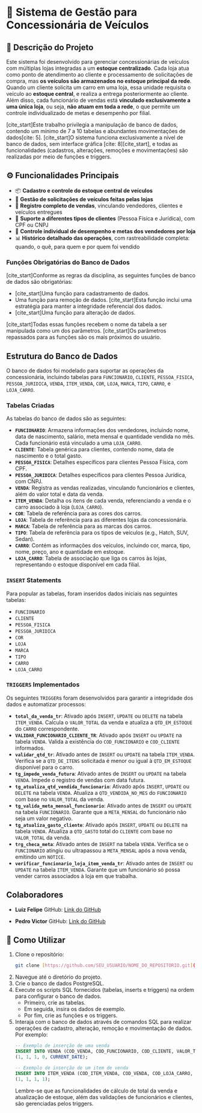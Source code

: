# 🚗 Sistema de Gestão para Concessionária de Veículos

## 📘 Descrição do Projeto

Este sistema foi desenvolvido para gerenciar concessionárias de veículos com múltiplas lojas integradas a um **estoque centralizado**. Cada loja atua como ponto de atendimento ao cliente e processamento de solicitações de compra, mas **os veículos são armazenados no estoque principal da rede**. Quando um cliente solicita um carro em uma loja, essa unidade requisita o veículo ao **estoque central**, e realiza a entrega posteriormente ao cliente. Além disso, cada funcionário de vendas está **vinculado exclusivamente a uma única loja**, ou seja, **não atuam em toda a rede**, o que permite um controle individualizado de metas e desempenho por filial.

[cite_start]Este trabalho privilegia a manipulação de banco de dados, contendo um mínimo de 7 a 10 tabelas e abundantes movimentações de dados[cite: 5]. [cite_start]O sistema funciona exclusivamente a nível de banco de dados, sem interface gráfica [cite: 8][cite_start], e todas as funcionalidades (cadastros, alterações, remoções e movimentações) são realizadas por meio de funções e triggers.

## ⚙️ Funcionalidades Principais

* 📦 **Cadastro e controle do estoque central de veículos**
* 🏬 **Gestão de solicitações de veículos feitas pelas lojas**
* 🧾 **Registro completo de vendas**, vinculando vendedores, clientes e veículos entregues
* 👥 **Suporte a diferentes tipos de clientes** (Pessoa Física e Jurídica), com CPF ou CNPJ
* 👤 **Controle individual de desempenho e metas dos vendedores por loja**
* 📊 **Histórico detalhado das operações**, com rastreabilidade completa: quando, o quê, para quem e por quem foi vendido

### Funções Obrigatórias do Banco de Dados

[cite_start]Conforme as regras da disciplina, as seguintes funções de banco de dados são obrigatórias:

* [cite_start]Uma função para cadastramento de dados.
* Uma função para remoção de dados. [cite_start]Esta função inclui uma estratégia para manter a integridade referencial dos dados.
* [cite_start]Uma função para alteração de dados.

[cite_start]Todas essas funções recebem o nome da tabela a ser manipulada como um dos parâmetros. [cite_start]Os parâmetros repassados para as funções são os mais próximos do usuário.

## Estrutura do Banco de Dados

O banco de dados foi modelado para suportar as operações da concessionária, incluindo tabelas para `FUNCIONARIO`, `CLIENTE`, `PESSOA_FISICA`, `PESSOA_JURIDICA`, `VENDA`, `ITEM_VENDA`, `COR`, `LOJA`, `MARCA`, `TIPO`, `CARRO`, e `LOJA_CARRO`.

### Tabelas Criadas

As tabelas do banco de dados são as seguintes:

* **`FUNCIONARIO`**: Armazena informações dos vendedores, incluindo nome, data de nascimento, salário, meta mensal e quantidade vendida no mês. Cada funcionário está vinculado a uma `LOJA_CARRO`.
* **`CLIENTE`**: Tabela genérica para clientes, contendo nome, data de nascimento e o total gasto.
* **`PESSOA_FISICA`**: Detalhes específicos para clientes Pessoa Física, com CPF.
* **`PESSOA_JURIDICA`**: Detalhes específicos para clientes Pessoa Jurídica, com CNPJ.
* **`VENDA`**: Registra as vendas realizadas, vinculando funcionários e clientes, além do valor total e data da venda.
* **`ITEM_VENDA`**: Detalha os itens de cada venda, referenciando a venda e o carro associado à loja (`LOJA_CARRO`).
* **`COR`**: Tabela de referência para as cores dos carros.
* **`LOJA`**: Tabela de referência para as diferentes lojas da concessionária.
* **`MARCA`**: Tabela de referência para as marcas dos carros.
* **`TIPO`**: Tabela de referência para os tipos de veículos (e.g., Hatch, SUV, Sedan).
* **`CARRO`**: Contém as informações dos veículos, incluindo cor, marca, tipo, nome, preço, ano e quantidade em estoque.
* **`LOJA_CARRO`**: Tabela de associação que liga os carros às lojas, representando o estoque disponível em cada filial.

### `INSERT` Statements

Para popular as tabelas, foram inseridos dados iniciais nas seguintes tabelas:

* `FUNCIONARIO`
* `CLIENTE`
* `PESSOA_FISICA`
* `PESSOA_JURIDICA`
* `COR`
* `LOJA`
* `MARCA`
* `TIPO`
* `CARRO`
* `LOJA_CARRO`

### `TRIGGERS` Implementados

Os seguintes `TRIGGER`s foram desenvolvidos para garantir a integridade dos dados e automatizar processos:

* **`total_da_venda_tr`**: Ativado após `INSERT`, `UPDATE` ou `DELETE` na tabela `ITEM_VENDA`. Calcula o `VALOR_TOTAL` da venda e atualiza a `QTD_EM_ESTOQUE` do `CARRO` correspondente.
* **`VALIDAR_FUNCIONARIO_CLIENTE_TR`**: Ativado após `INSERT` ou `UPDATE` na tabela `VENDA`. Valida a existência do `COD_FUNCIONARIO` e `COD_CLIENTE` informados.
* **`validar_qtd_tr`**: Ativado antes de `INSERT` ou `UPDATE` na tabela `ITEM_VENDA`. Verifica se a `QTD_DE_ITENS` solicitada é menor ou igual à `QTD_EM_ESTOQUE` disponível para o carro.
* **`tg_impede_venda_futura`**: Ativado antes de `INSERT` ou `UPDATE` na tabela `VENDA`. Impede o registro de vendas com data futura.
* **`tg_atualiza_qtd_vendida_funcionario`**: Ativado após `INSERT`, `UPDATE` ou `DELETE` na tabela `VENDA`. Atualiza a `QTD_VENDIDA_NO_MES` do `FUNCIONARIO` com base no `VALOR_TOTAL` da venda.
* **`tg_valida_meta_mensal_funcionario`**: Ativado antes de `INSERT` ou `UPDATE` na tabela `FUNCIONARIO`. Garante que a `META_MENSAL` do funcionário não seja um valor negativo.
* **`tg_atualiza_gasto_cliente`**: Ativado após `INSERT`, `UPDATE` ou `DELETE` na tabela `VENDA`. Atualiza a `QTD_GASTO` total do `CLIENTE` com base no `VALOR_TOTAL` da venda.
* **`trg_checa_meta`**: Ativado antes de `INSERT` na tabela `VENDA`. Verifica se o `FUNCIONARIO` atingiu ou ultrapassou a `META_MENSAL` após a nova venda, emitindo um `NOTICE`.
* **`verificar_funcionario_loja_item_venda_tr`**: Ativado antes de `INSERT` ou `UPDATE` na tabela `ITEM_VENDA`. Garante que um funcionário só possa vender carros associados à loja em que trabalha.

## Colaboradores

* **Luiz Felipe**
    GitHub: [Link do GitHub](https://github.com/Luiz-06)

* **Pedro Victor**
    GitHub: [Link do GitHub](https://github.com/PedroVenanci0)

## 🚀 Como Utilizar

1.  Clone o repositório:
    ```bash
    git clone [https://github.com/SEU_USUARIO/NOME_DO_REPOSITORIO.git](https://github.com/SEU_USUARIO/NOME_DO_REPOSITORIO.git)
    ```
2.  Navegue até o diretório do projeto.
3.  Crie o banco de dados PostgreSQL.
4.  Execute os scripts SQL fornecidos (tabelas, inserts e triggers) na ordem para configurar o banco de dados.
    * Primeiro, crie as tabelas.
    * Em seguida, insira os dados de exemplo.
    * Por fim, crie as funções e os triggers.
5.  Interaja com o banco de dados através de comandos SQL para realizar operações de cadastro, alteração, remoção e movimentação de dados. Por exemplo:
    ```sql
    -- Exemplo de inserção de uma venda
    INSERT INTO VENDA (COD_VENDA, COD_FUNCIONARIO, COD_CLIENTE, VALOR_TOTAL, DT_VENDA) VALUES
    (1, 1, 1, 0, CURRENT_DATE);

    -- Exemplo de inserção de um item de venda
    INSERT INTO ITEM_VENDA (COD_ITEM_VENDA, COD_VENDA, COD_LOJA_CARRO, QTD_DE_ITENS) VALUES
    (1, 1, 1, 1);
    ```
    Lembre-se que as funcionalidades de cálculo de total da venda e atualização de estoque, além das validações de funcionários e clientes, são gerenciadas pelos triggers.